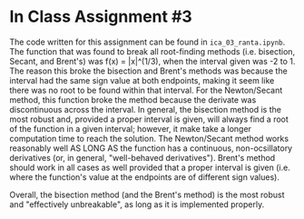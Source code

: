 # In Class Assignment \#3

The code written for this assignment can be found in `ica_03_ranta.ipynb`. The function that was found to break all root-finding methods (i.e. bisection, Secant, and Brent's) was f(x) = |x|^(1/3), when 
the interval given was -2 to 1. The reason this broke the bisection and Brent's methods was because the interval had the same sign value at both endpoints, making it seem like there was no root to be 
found within that interval. For the Newton/Secant method, this function broke the method because the derivate was discontinuous across the interval. In general, the bisection method is the most robust 
and, provided a proper interval is given, will always find a root of the function in a given interval; however, it make take a longer computation time to reach the solution. The Newton/Secant method 
works reasonably well AS LONG AS the function has a continuous, non-ocsillatory derivatives (or, in general, "well-behaved derivatives"). Brent's method should work in all cases as well provided that a 
proper interval is given (i.e. where the function's value at the endpoints are of different sign values).

Overall, the bisection method (and the Brent's method) is the most robust and "effectively unbreakable", as long as it is implemented properly.
